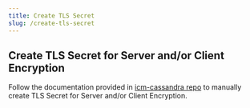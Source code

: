 ```yaml
---
title: Create TLS Secret
slug: /create-tls-secret
---
```


## Create TLS Secret for Server and/or Client Encryption

Follow the documentation provided in [icm-cassandra repo](https://github.ibm.com/TheWeatherCompany/icm-cassandra/blob/master/documentation/SETUP_TLS.md#manually-create-tls-secrets) to manually create TLS Secret for Server and/or Client Encryption.
